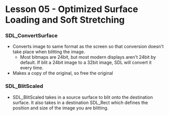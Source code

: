 # Lesson 05 - Optimized Surface Loading and Soft Stretching
### SDL_ConvertSurface
* Converts image to same format as the
screen so that conversion doesn't take
place when blitting the image.
    * Most bitmaps are 24bit, but most
    modern displays aren't 24bit by default.
    If blit a 24bit image to a 32bit image, SDL
    will convert it every time.
* Makes a copy of the original, so free
the original

### SDL_BlitScaled
* SDL_BlitScaled takes in a source surface to blit onto the destination surface. It also takes in a destination SDL_Rect which defines the position and size of the image you are blitting.